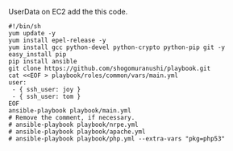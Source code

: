 UserData on EC2 add the this code.

    #!/bin/sh
    yum update -y
    yum install epel-release -y
    yum install gcc python-devel python-crypto python-pip git -y
    easy_install pip
    pip install ansible
    git clone https://github.com/shogomuranushi/playbook.git
    cat <<EOF > playbook/roles/common/vars/main.yml
    user:
     - { ssh_user: joy }
     - { ssh_user: tom }
    EOF
    ansible-playbook playbook/main.yml
    # Remove the comment, if necessary.
    # ansible-playbook playbook/nrpe.yml
    # ansible-playbook playbook/apache.yml
    # ansible-playbook playbook/php.yml --extra-vars "pkg=php53"
